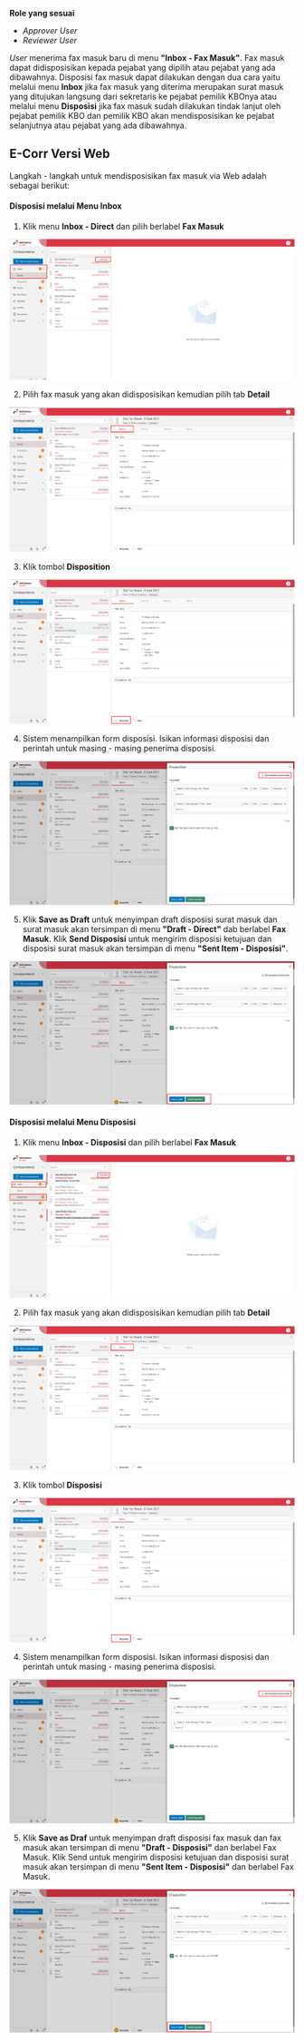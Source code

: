 **Role yang sesuai**

- *Approver User*
- *Reviewer User*

*User* menerima fax masuk baru di menu **"Inbox - Fax Masuk"**. Fax masuk dapat didisposisikan kepada pejabat yang dipilih atau pejabat yang ada dibawahnya. Disposisi fax masuk dapat dilakukan dengan dua cara yaitu melalui menu **Inbox** jika fax masuk yang diterima merupakan surat masuk yang ditujukan langsung dari sekretaris ke pejabat pemilik KBOnya atau melalui menu **Disposisi** jika fax masuk sudah dilakukan tindak lanjut oleh pejabat pemilik KBO dan pemilik KBO akan mendisposisikan ke pejabat selanjutnya atau pejabat yang ada dibawahnya. 

## **E-Corr Versi Web**

Langkah - langkah untuk mendisposisikan fax masuk via Web adalah sebagai berikut:

#### **Disposisi melalui Menu Inbox**

1. Klik menu **Inbox - Direct** dan pilih berlabel **Fax Masuk**

![gambar](FaxMasuk/FM_WEB/Customdispo01.png) 

2. Pilih fax masuk yang akan didisposisikan kemudian pilih tab **Detail**

![gambar](FaxMasuk/FM_WEB/Customdispo02.png) 

3. Klik tombol **Disposition**
    
![gambar](FaxMasuk/FM_WEB/Customdispo03.png) 

4. Sistem menampilkan form disposisi. Isikan informasi disposisi dan perintah untuk masing - masing penerima disposisi.

![gambar](FaxMasuk/FM_WEB/Customdispo04.png) 

5. Klik **Save as Draft** untuk menyimpan draft disposisi surat masuk dan surat masuk akan tersimpan di menu **"Draft - Direct"** dab berlabel **Fax Masuk**. Klik **Send Disposisi** untuk mengirim disposisi ketujuan dan disposisi surat masuk akan tersimpan di menu **"Sent Item - Disposisi"**.

![gambar](FaxMasuk/FM_WEB/Customdispo05.png) 

#### **Disposisi melalui Menu Disposisi**

1. Klik menu **Inbox - Disposisi** dan pilih berlabel **Fax Masuk**

![gambar](FaxMasuk/FM_WEB/Customdispo06.png) 

2. Pilih fax masuk yang akan didisposisikan kemudian pilih tab **Detail**

![gambar](FaxMasuk/FM_WEB/Customdispo02.png) 

3. Klik tombol **Disposisi**

![gambar](FaxMasuk/FM_WEB/Customdispo03.png) 

4. Sistem menampilkan form disposisi. Isikan informasi disposisi dan perintah untuk masing - masing penerima disposisi.

![gambar](FaxMasuk/FM_WEB/Customdispo04.png) 

5. Klik **Save as Draf** untuk menyimpan draft disposisi fax masuk dan fax masuk akan tersimpan di menu **"Draft - Disposisi"** dan berlabel Fax Masuk. Klik Send untuk mengirim disposisi ketujuan dan disposisi surat masuk akan tersimpan di menu **"Sent Item - Disposisi"** dan berlabel Fax Masuk.

![gambar](FaxMasuk/FM_WEB/Customdispo05.png) 


